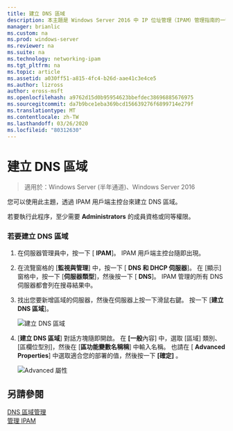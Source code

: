 ```yaml
---
title: 建立 DNS 區域
description: 本主題是 Windows Server 2016 中 IP 位址管理（IPAM）管理指南的一部分。
manager: brianlic
ms.custom: na
ms.prod: windows-server
ms.reviewer: na
ms.suite: na
ms.technology: networking-ipam
ms.tgt_pltfrm: na
ms.topic: article
ms.assetid: a030ff51-a815-4fc4-b26d-aae41c3e4ce5
ms.author: lizross
author: eross-msft
ms.openlocfilehash: a9762d15d0b95954623bbefdec38696885676975
ms.sourcegitcommit: da7b9bce1eba369bcd156639276f6899714e279f
ms.translationtype: MT
ms.contentlocale: zh-TW
ms.lasthandoff: 03/26/2020
ms.locfileid: "80312630"
---
```

# <a name="create-a-dns-zone"></a>建立 DNS 區域

>適用於：Windows Server (半年通道)、Windows Server 2016

您可以使用此主題，透過 IPAM 用戶端主控台來建立 DNS 區域。  
  
若要執行此程序，至少需要 **Administrators** 的成員資格或同等權限。  
  
### <a name="to-create-a-dns-zone"></a>若要建立 DNS 區域  
  
1.  在伺服器管理員中，按一下 [ **IPAM**]。 IPAM 用戶端主控台隨即出現。  
  
2.  在流覽窗格的 [**監視與管理**] 中，按一下 [ **DNS 和 DHCP 伺服器**]。 在 [顯示] 窗格中，按一下 [**伺服器類型**]，然後按一下 [ **DNS**]。 IPAM 管理的所有 DNS 伺服器都會列在搜尋結果中。  
  
3.  找出您要新增區域的伺服器，然後在伺服器上按一下滑鼠右鍵。  按一下 [**建立 DNS 區域**]。  
  
    ![建立 DNS 區域](../../media/Create-a-DNS-Zone/ipam_CreateDNSZone_01a.jpg)  
  
4.  [**建立 DNS 區域**] 對話方塊隨即開啟。 在 **[一般**內容] 中，選取 [區域] 類別、[區欄位型別]，然後在 [**區功能變數名稱稱**] 中輸入名稱。 也請在 [ **Advanced Properties**] 中選取適合您的部署的值，然後按一下 **[確定]** 。  
  
    ![Advanced 屬性](../../media/Create-a-DNS-Zone/ipam_CreateDNSZone_02a.jpg)  
  
## <a name="see-also"></a>另請參閱  
[DNS 區域管理](DNS-Zone-Management.md)  
[管理 IPAM](Manage-IPAM.md)  
  


